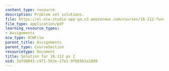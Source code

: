 ```yaml
---
content_type: resource
description: Problem set solutions.
file: https://ol-ocw-studio-app-qa.s3.amazonaws.com/courses/18-112-functions-of-a-complex-variable-fall-2008/3afd8043c971563e27e19f669b1a1899_ps2.pdf
file_type: application/pdf
learning_resource_types:
- Assignments
ocw_type: OCWFile
parent_title: Assignments
parent_type: CourseSection
resourcetype: Document
title: Solution for 18.112 ps 2
uid: 3afd8043-c971-563e-27e1-9f669b1a1899
---
```

